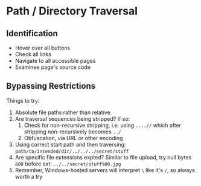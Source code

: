 # Path / Directory Traversal

## Identification

- Hover over all buttons
- Check all links
- Navigate to all accessible pages
- Examinee page's source code

## Bypassing Restrictions

Things to try:
1. Absolute file paths rather than relative.
2. Are traversal sequences being stripped? If so:
    1. Check for non-recursive stripping, i.e. using `....//` which after stripping non-recursively becomes `../`
    2. Obfuscation, via URL or other encoding
3. Using correct start path and then traversing: `path/to/intended/dir/../../../secret/stuff`
4. Are specific file extensions expted? Similar to file upload, try null bytes `&00` before ext: `../../secret/stuff%00.jpg`
5. Remember, Windows-hosted servers will interpret `\` like it's `/`, so always worth a try
